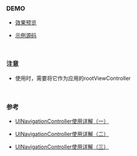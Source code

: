 #

### DEMO

* [效果预览](preview.png)

* [示例源码](UINavigationControllerDemo)

<br>

### 注意

* 使用时，需要将它作为应用的rootViewController

<br>
		
### 参考

* [UINavigationController使用详解（一）](http://blog.csdn.net/totogo2010/article/details/7681879)

* [UINavigationController使用详解（二）](http://blog.csdn.net/totogo2010/article/details/7682433)

* [UINavigationController使用详解（三）](http://blog.csdn.net/totogo2010/article/details/7682641)